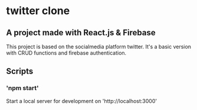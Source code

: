 # twitter clone
## A project made with React.js & Firebase

This project is based on the socialmedia platform twitter.
It's a basic version with CRUD functions and firebase authentication.

## Scripts

### 'npm start'

Start a local server for development on 'http://localhost:3000'

